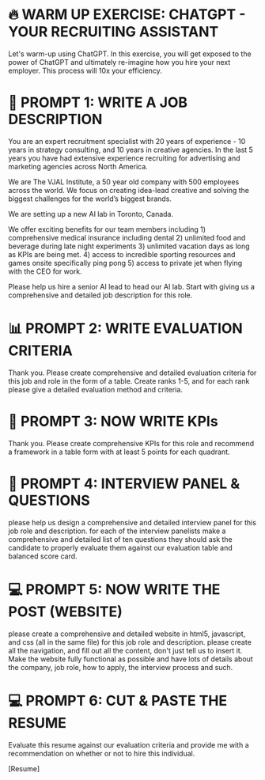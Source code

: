 # 🔥 WARM UP EXERCISE: CHATGPT - YOUR RECRUITING ASSISTANT
Let's warm-up using ChatGPT. In this exercise, you will get exposed to the power of ChatGPT and ultimately re-imagine how you hire your next employer. This process will 10x your efficiency.


# 📝 PROMPT 1: WRITE A JOB DESCRIPTION
You are an expert recruitment specialist with 20 years of experience - 10 years in strategy consulting, and 10 years in creative agencies. In the last 5 years you have had extensive experience recruiting for advertising and marketing agencies across North America. 

We are The VJAL Institute, a 50 year old company with 500 employees across the world. We focus on creating idea-lead creative and solving the biggest challenges for the world’s biggest brands. 

We are setting up a new AI lab in Toronto, Canada. 

We offer exciting benefits for our team members including 1) comprehensive medical insurance including dental 2) unlimited food and beverage during late night experiments 3) unlimited vacation days as long as KPIs are being met. 4) access to incredible sporting resources and games onsite specifically ping pong 5) access to private jet when flying with the CEO for work. 

Please help us hire a senior AI lead to head our AI lab. Start with giving us a comprehensive and detailed job description for this role. 

# 📊 PROMPT 2: WRITE EVALUATION CRITERIA
Thank you. Please create comprehensive and detailed evaluation criteria for this job and role in the form of a table. Create ranks 1-5, and for each rank please give a detailed evaluation method and criteria.

# 🎯 PROMPT 3: NOW WRITE KPIs
Thank you. Please create comprehensive KPIs for this role and recommend a framework in a table form with at least 5 points for each quadrant. 

# 🤝 PROMPT 4: INTERVIEW PANEL & QUESTIONS
please help us design a comprehensive and detailed interview panel for this job role and description. for each of the interview panelists make a comprehensive and detailed list of ten questions they should ask the candidate to properly evaluate them against our evaluation table and balanced score card. 


# 💻 PROMPT 5: NOW WRITE THE POST (WEBSITE)
please create a comprehensive and detailed website in html5, javascript, and css (all in the same file) for this job role and description. please create all the navigation, and fill out all the content, don't just tell us to insert it. Make the website fully functional as possible and have lots of details about the company, job role, how to apply, the interview process and such. 


# 💻 PROMPT 6: CUT & PASTE THE RESUME
Evaluate this resume against our evaluation criteria and provide me with a recommendation on whether or not to hire this individual.

[Resume]
